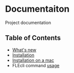 # Documentaiton

Project documentation

## Table of Contents

* [What's new](whats_new.md)
* [Installation](install.md)
* [Installation on a mac](install_mac.md)
* FLEcli command [usage](usage.md)
